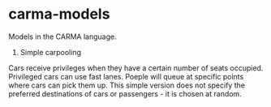 # carma-models
Models in the CARMA language.

1. Simple carpooling

Cars receive privileges when they have a certain number of seats occupied. Privileged cars can use fast lanes. Poeple will queue at specific points where cars can pick them up. This simple version does not specify the preferred destinations of cars or passengers - it is chosen at random.
